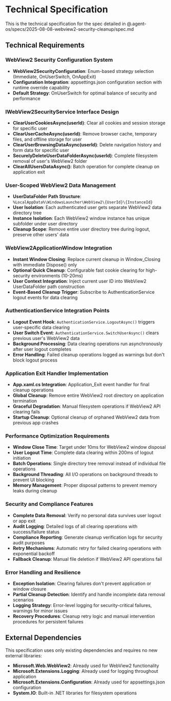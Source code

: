 # Technical Specification

This is the technical specification for the spec detailed in @.agent-os/specs/2025-08-08-webview2-security-cleanup/spec.md

## Technical Requirements

### WebView2 Security Configuration System

- **WebView2SecurityConfiguration**: Enum-based strategy selection (Immediate, OnUserSwitch, OnAppExit)  
- **Configuration Integration**: appsettings.json configuration section with runtime override capability
- **Default Strategy**: OnUserSwitch for optimal balance of security and performance

### IWebView2SecurityService Interface Design

- **ClearUserCookiesAsync(userId)**: Clear all cookies and session storage for specific user
- **ClearUserCacheAsync(userId)**: Remove browser cache, temporary files, and offline storage for user
- **ClearUserBrowsingDataAsync(userId)**: Delete navigation history and form data for specific user  
- **SecurelyDeleteUserDataFolderAsync(userId)**: Complete filesystem removal of user's WebView2 folder
- **ClearAllUsersDataAsync()**: Batch operation for complete cleanup on application exit

### User-Scoped WebView2 Data Management

- **UserDataFolder Path Structure**: `%LocalAppData%\WindowsLauncher\WebView2\{UserId}\{InstanceId}`
- **User Isolation**: Each authenticated user gets separate WebView2 data directory tree
- **Instance Isolation**: Each WebView2 window instance has unique subfolder under user directory
- **Cleanup Scope**: Remove entire user directory tree during logout, preserve other users' data

### WebView2ApplicationWindow Integration

- **Instant Window Closing**: Replace current cleanup in Window_Closing with immediate Dispose() only
- **Optional Quick Cleanup**: Configurable fast cookie clearing for high-security environments (10-20ms)
- **User Context Integration**: Inject current user ID into WebView2 UserDataFolder path construction
- **Event-Based Cleanup Trigger**: Subscribe to AuthenticationService logout events for data clearing

### AuthenticationService Integration Points

- **Logout Event Hook**: `AuthenticationService.LogoutAsync()` triggers user-specific data clearing
- **User Switch Event**: `AuthenticationService.SwitchUserAsync()` clears previous user's WebView2 data
- **Background Processing**: Data clearing operations run asynchronously after user logout completes
- **Error Handling**: Failed cleanup operations logged as warnings but don't block logout process

### Application Exit Handler Implementation

- **App.xaml.cs Integration**: Application_Exit event handler for final cleanup operations
- **Global Cleanup**: Remove entire WebView2 root directory on application termination
- **Graceful Degradation**: Manual filesystem operations if WebView2 API clearing fails
- **Startup Cleanup**: Optional cleanup of orphaned WebView2 data from previous app crashes

### Performance Optimization Requirements

- **Window Close Time**: Target under 10ms for WebView2 window disposal
- **User Logout Time**: Complete data clearing within 200ms of logout initiation  
- **Batch Operations**: Single directory tree removal instead of individual file operations
- **Background Threading**: All I/O operations on background threads to prevent UI blocking
- **Memory Management**: Proper disposal patterns to prevent memory leaks during cleanup

### Security and Compliance Features

- **Complete Data Removal**: Verify no personal data survives user logout or app exit
- **Audit Logging**: Detailed logs of all clearing operations with success/failure status
- **Compliance Reporting**: Generate cleanup verification logs for security audit purposes
- **Retry Mechanisms**: Automatic retry for failed clearing operations with exponential backoff
- **Fallback Cleanup**: Manual file deletion if WebView2 API operations fail

### Error Handling and Resilience

- **Exception Isolation**: Clearing failures don't prevent application or window closure
- **Partial Cleanup Detection**: Identify and handle incomplete data removal scenarios
- **Logging Strategy**: Error-level logging for security-critical failures, warnings for minor issues
- **Recovery Procedures**: Cleanup retry logic and manual intervention procedures for persistent failures

## External Dependencies

This specification uses only existing dependencies and requires no new external libraries:

- **Microsoft.Web.WebView2**: Already used for WebView2 functionality
- **Microsoft.Extensions.Logging**: Already used for logging throughout application  
- **Microsoft.Extensions.Configuration**: Already used for appsettings.json configuration
- **System.IO**: Built-in .NET libraries for filesystem operations